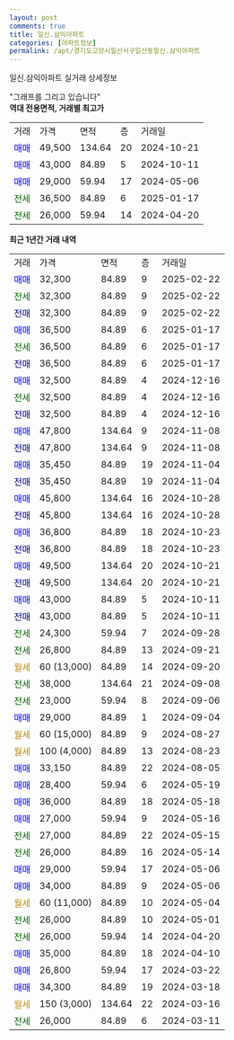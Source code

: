 ```yaml
---
layout: post
comments: true
title: 일신.삼익아파트
categories: [아파트정보]
permalink: /apt/경기도고양시일산서구일산동일신.삼익아파트
---
```


일신.삼익아파트 실거래 상세정보

<script type="text/javascript">
  google.charts.load('current', {'packages':['line', 'corechart']});
  google.charts.setOnLoadCallback(drawChart);

  function drawChart() {
    var data = new google.visualization.DataTable();
    data.addColumn('date', '거래일');
    data.addColumn('number', "매매");
    data.addColumn('number', "전세");
    data.addColumn('number', "전매");

    data.addRows([[new Date(Date.parse("2025-02-22")), 32300, null, null], [new Date(Date.parse("2025-02-22")), null, 32300, null], [new Date(Date.parse("2025-02-22")), null, null, 32300], [new Date(Date.parse("2025-01-17")), 36500, null, null], [new Date(Date.parse("2025-01-17")), null, 36500, null], [new Date(Date.parse("2025-01-17")), null, null, 36500], [new Date(Date.parse("2024-12-16")), 32500, null, null], [new Date(Date.parse("2024-12-16")), null, 32500, null], [new Date(Date.parse("2024-12-16")), null, null, 32500], [new Date(Date.parse("2024-11-08")), 47800, null, null], [new Date(Date.parse("2024-11-08")), null, null, 47800], [new Date(Date.parse("2024-11-04")), 35450, null, null], [new Date(Date.parse("2024-11-04")), null, null, 35450], [new Date(Date.parse("2024-10-28")), 45800, null, null], [new Date(Date.parse("2024-10-28")), null, null, 45800], [new Date(Date.parse("2024-10-23")), 36800, null, null], [new Date(Date.parse("2024-10-23")), null, null, 36800], [new Date(Date.parse("2024-10-21")), 49500, null, null], [new Date(Date.parse("2024-10-21")), null, null, 49500], [new Date(Date.parse("2024-10-11")), 43000, null, null], [new Date(Date.parse("2024-10-11")), null, null, 43000], [new Date(Date.parse("2024-09-28")), null, 24300, null], [new Date(Date.parse("2024-09-21")), null, 26800, null], [new Date(Date.parse("2024-09-20")), null, null, null], [new Date(Date.parse("2024-09-08")), null, 38000, null], [new Date(Date.parse("2024-09-06")), null, 23000, null], [new Date(Date.parse("2024-09-04")), 29000, null, null], [new Date(Date.parse("2024-08-27")), null, null, null], [new Date(Date.parse("2024-08-23")), null, null, null], [new Date(Date.parse("2024-08-05")), 33150, null, null], [new Date(Date.parse("2024-05-19")), 28400, null, null], [new Date(Date.parse("2024-05-18")), 36000, null, null], [new Date(Date.parse("2024-05-16")), 27000, null, null], [new Date(Date.parse("2024-05-15")), null, 27000, null], [new Date(Date.parse("2024-05-14")), null, 26000, null], [new Date(Date.parse("2024-05-06")), 29000, null, null], [new Date(Date.parse("2024-05-06")), 34000, null, null], [new Date(Date.parse("2024-05-04")), null, null, null], [new Date(Date.parse("2024-05-01")), null, 26000, null], [new Date(Date.parse("2024-04-20")), null, 26000, null], [new Date(Date.parse("2024-04-10")), 35000, null, null], [new Date(Date.parse("2024-03-22")), 26800, null, null], [new Date(Date.parse("2024-03-18")), 34300, null, null], [new Date(Date.parse("2024-03-16")), null, null, null], [new Date(Date.parse("2024-03-11")), null, 26000, null]]);

    var options = {
      hAxis: {
        format: 'yyyy/MM/dd'
      },    
      lineWidth: 0,
      pointsVisible: true,    
      title: '최근 1년간 유형별 실거래가 분포',
      legend: { position: 'bottom' }
    };

    var formatter = new google.visualization.NumberFormat({pattern:'###,###'} );
    formatter.format(data, 1);
    formatter.format(data, 2);
    
    setTimeout(function() {
        var chart = new google.visualization.LineChart(document.getElementById('columnchart_material'));
        chart.draw(data, (options));
        document.getElementById('loading').style.display = 'none';
    }, 200);
  }
</script>


<div id="loading" style="z-index:20; display: block; margin-left: 0px">"그래프를 그리고 있습니다"</div>
<div id="columnchart_material" style="width: 95%; margin-left: 0px; display: block"></div>
<!-- contents start -->
<b>역대 전용면적, 거래별 최고가</b>
<table class="sortable">
    <tr>
      <td>거래</td>
      <td>가격</td>
      <td>면적</td>
      <td>층</td>
      <td>거래일</td>
    </tr>
        <tr>
          <td><a style="color: blue">매매</a></td>
          <td>49,500</td>
          <td>134.64</td>
          <td>20</td>
          <td>2024-10-21</td>
        </tr>            <tr>
          <td><a style="color: blue">매매</a></td>
          <td>43,000</td>
          <td>84.89</td>
          <td>5</td>
          <td>2024-10-11</td>
        </tr>            <tr>
          <td><a style="color: blue">매매</a></td>
          <td>29,000</td>
          <td>59.94</td>
          <td>17</td>
          <td>2024-05-06</td>
        </tr>        
        <tr>
              <td><a style="color: darkgreen">전세</a></td>
              <td>36,500</td>
              <td>84.89</td>
              <td>6</td>
              <td>2025-01-17</td>
            </tr>            <tr>
              <td><a style="color: darkgreen">전세</a></td>
              <td>26,000</td>
              <td>59.94</td>
              <td>14</td>
              <td>2024-04-20</td>
            </tr>        
    
</table>

<b>최근 1년간 거래 내역</b>

<table class="sortable">
    <tr>
      <td>거래</td>
      <td>가격</td>
      <td>면적</td>
      <td>층</td>
      <td>거래일</td>
    </tr>
    <tr>
      <td><a style="color: blue">매매</a></td>
      <td>32,300</td>
      <td>84.89</td>
      <td>9</td>
      <td>2025-02-22</td>
    </tr>          <tr>
      <td><a style="color: darkgreen">전세</a></td>
      <td>32,300</td>
      <td>84.89</td>
      <td>9</td>
      <td>2025-02-22</td>
    </tr>          <tr>
      <td><a style="color: darkblue">전매</a></td>
      <td>32,300</td>
      <td>84.89</td>
      <td>9</td>
      <td>2025-02-22</td>
    </tr>          <tr>
      <td><a style="color: blue">매매</a></td>
      <td>36,500</td>
      <td>84.89</td>
      <td>6</td>
      <td>2025-01-17</td>
    </tr>          <tr>
      <td><a style="color: darkgreen">전세</a></td>
      <td>36,500</td>
      <td>84.89</td>
      <td>6</td>
      <td>2025-01-17</td>
    </tr>          <tr>
      <td><a style="color: darkblue">전매</a></td>
      <td>36,500</td>
      <td>84.89</td>
      <td>6</td>
      <td>2025-01-17</td>
    </tr>          <tr>
      <td><a style="color: blue">매매</a></td>
      <td>32,500</td>
      <td>84.89</td>
      <td>4</td>
      <td>2024-12-16</td>
    </tr>          <tr>
      <td><a style="color: darkgreen">전세</a></td>
      <td>32,500</td>
      <td>84.89</td>
      <td>4</td>
      <td>2024-12-16</td>
    </tr>          <tr>
      <td><a style="color: darkblue">전매</a></td>
      <td>32,500</td>
      <td>84.89</td>
      <td>4</td>
      <td>2024-12-16</td>
    </tr>          <tr>
      <td><a style="color: blue">매매</a></td>
      <td>47,800</td>
      <td>134.64</td>
      <td>9</td>
      <td>2024-11-08</td>
    </tr>          <tr>
      <td><a style="color: darkblue">전매</a></td>
      <td>47,800</td>
      <td>134.64</td>
      <td>9</td>
      <td>2024-11-08</td>
    </tr>          <tr>
      <td><a style="color: blue">매매</a></td>
      <td>35,450</td>
      <td>84.89</td>
      <td>19</td>
      <td>2024-11-04</td>
    </tr>          <tr>
      <td><a style="color: darkblue">전매</a></td>
      <td>35,450</td>
      <td>84.89</td>
      <td>19</td>
      <td>2024-11-04</td>
    </tr>          <tr>
      <td><a style="color: blue">매매</a></td>
      <td>45,800</td>
      <td>134.64</td>
      <td>16</td>
      <td>2024-10-28</td>
    </tr>          <tr>
      <td><a style="color: darkblue">전매</a></td>
      <td>45,800</td>
      <td>134.64</td>
      <td>16</td>
      <td>2024-10-28</td>
    </tr>          <tr>
      <td><a style="color: blue">매매</a></td>
      <td>36,800</td>
      <td>84.89</td>
      <td>18</td>
      <td>2024-10-23</td>
    </tr>          <tr>
      <td><a style="color: darkblue">전매</a></td>
      <td>36,800</td>
      <td>84.89</td>
      <td>18</td>
      <td>2024-10-23</td>
    </tr>          <tr>
      <td><a style="color: blue">매매</a></td>
      <td>49,500</td>
      <td>134.64</td>
      <td>20</td>
      <td>2024-10-21</td>
    </tr>          <tr>
      <td><a style="color: darkblue">전매</a></td>
      <td>49,500</td>
      <td>134.64</td>
      <td>20</td>
      <td>2024-10-21</td>
    </tr>          <tr>
      <td><a style="color: blue">매매</a></td>
      <td>43,000</td>
      <td>84.89</td>
      <td>5</td>
      <td>2024-10-11</td>
    </tr>          <tr>
      <td><a style="color: darkblue">전매</a></td>
      <td>43,000</td>
      <td>84.89</td>
      <td>5</td>
      <td>2024-10-11</td>
    </tr>          <tr>
      <td><a style="color: darkgreen">전세</a></td>
      <td>24,300</td>
      <td>59.94</td>
      <td>7</td>
      <td>2024-09-28</td>
    </tr>          <tr>
      <td><a style="color: darkgreen">전세</a></td>
      <td>26,800</td>
      <td>84.89</td>
      <td>13</td>
      <td>2024-09-21</td>
    </tr>          <tr>
      <td><a style="color: darkgoldenrod">월세</a></td>
      <td>60 (13,000)</td>
      <td>84.89</td>
      <td>14</td>
      <td>2024-09-20</td>
    </tr>          <tr>
      <td><a style="color: darkgreen">전세</a></td>
      <td>38,000</td>
      <td>134.64</td>
      <td>21</td>
      <td>2024-09-08</td>
    </tr>          <tr>
      <td><a style="color: darkgreen">전세</a></td>
      <td>23,000</td>
      <td>59.94</td>
      <td>8</td>
      <td>2024-09-06</td>
    </tr>          <tr>
      <td><a style="color: blue">매매</a></td>
      <td>29,000</td>
      <td>84.89</td>
      <td>1</td>
      <td>2024-09-04</td>
    </tr>          <tr>
      <td><a style="color: darkgoldenrod">월세</a></td>
      <td>60 (15,000)</td>
      <td>84.89</td>
      <td>9</td>
      <td>2024-08-27</td>
    </tr>          <tr>
      <td><a style="color: darkgoldenrod">월세</a></td>
      <td>100 (4,000)</td>
      <td>84.89</td>
      <td>13</td>
      <td>2024-08-23</td>
    </tr>          <tr>
      <td><a style="color: blue">매매</a></td>
      <td>33,150</td>
      <td>84.89</td>
      <td>22</td>
      <td>2024-08-05</td>
    </tr>          <tr>
      <td><a style="color: blue">매매</a></td>
      <td>28,400</td>
      <td>59.94</td>
      <td>6</td>
      <td>2024-05-19</td>
    </tr>          <tr>
      <td><a style="color: blue">매매</a></td>
      <td>36,000</td>
      <td>84.89</td>
      <td>18</td>
      <td>2024-05-18</td>
    </tr>          <tr>
      <td><a style="color: blue">매매</a></td>
      <td>27,000</td>
      <td>59.94</td>
      <td>9</td>
      <td>2024-05-16</td>
    </tr>          <tr>
      <td><a style="color: darkgreen">전세</a></td>
      <td>27,000</td>
      <td>84.89</td>
      <td>22</td>
      <td>2024-05-15</td>
    </tr>          <tr>
      <td><a style="color: darkgreen">전세</a></td>
      <td>26,000</td>
      <td>84.89</td>
      <td>16</td>
      <td>2024-05-14</td>
    </tr>          <tr>
      <td><a style="color: blue">매매</a></td>
      <td>29,000</td>
      <td>59.94</td>
      <td>17</td>
      <td>2024-05-06</td>
    </tr>          <tr>
      <td><a style="color: blue">매매</a></td>
      <td>34,000</td>
      <td>84.89</td>
      <td>9</td>
      <td>2024-05-06</td>
    </tr>          <tr>
      <td><a style="color: darkgoldenrod">월세</a></td>
      <td>60 (11,000)</td>
      <td>84.89</td>
      <td>10</td>
      <td>2024-05-04</td>
    </tr>          <tr>
      <td><a style="color: darkgreen">전세</a></td>
      <td>26,000</td>
      <td>84.89</td>
      <td>10</td>
      <td>2024-05-01</td>
    </tr>          <tr>
      <td><a style="color: darkgreen">전세</a></td>
      <td>26,000</td>
      <td>59.94</td>
      <td>14</td>
      <td>2024-04-20</td>
    </tr>          <tr>
      <td><a style="color: blue">매매</a></td>
      <td>35,000</td>
      <td>84.89</td>
      <td>18</td>
      <td>2024-04-10</td>
    </tr>          <tr>
      <td><a style="color: blue">매매</a></td>
      <td>26,800</td>
      <td>59.94</td>
      <td>17</td>
      <td>2024-03-22</td>
    </tr>          <tr>
      <td><a style="color: blue">매매</a></td>
      <td>34,300</td>
      <td>84.89</td>
      <td>19</td>
      <td>2024-03-18</td>
    </tr>          <tr>
      <td><a style="color: darkgoldenrod">월세</a></td>
      <td>150 (3,000)</td>
      <td>134.64</td>
      <td>22</td>
      <td>2024-03-16</td>
    </tr>          <tr>
      <td><a style="color: darkgreen">전세</a></td>
      <td>26,000</td>
      <td>84.89</td>
      <td>6</td>
      <td>2024-03-11</td>
    </tr>      </table>
<!-- contents end -->    

